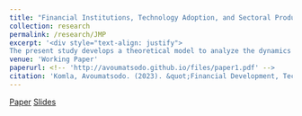 ```yaml
---
title: "Financial Institutions, Technology Adoption, and Sectoral Productivity Convergence"
collection: research
permalink: /research/JMP
excerpt: '<div style="text-align: justify">
The present study develops a theoretical model to analyze the dynamics of industrialization and deindustrialization in developing countries and their integration with earlier industrialized economies. The findings suggest that financial development plays a crucial role in both accelerating industrialization and facilitating deindustrialization. Moreover, the model reveals that when developing countries integrate with economies in deindustrialization, the technological frontier in the manufacturing sector becomes relatively further ahead compared to the services sector. This discrepancy in technological proximity between sectors influences the differential productivity growth rates, driving an early shift towards the services sector. These findings contribute to a deeper understanding of premature deindustrialization in developing countries in a globalized world, while highlighting the roles of financial development and sectoral proximity to the technological frontier.</div>'
venue: 'Working Paper'
paperurl: <!-- 'http://avoumatsodo.github.io/files/paper1.pdf' -->
citation: 'Komla, Avoumatsodo. (2023). &quot;Financial Development, Technology Adoption, and Sectoral Productivity Convergence.&quot; <i>Working Paper</i>.'
---
```

[Paper](http://avoumatsodo.github.io/files/JMP.pdf)
[Slides]()

<!-- This paper is about the number 1. The number 2 is left for future work. -->

<!-- [Download paper here](http://academicpages.github.io/files/.pdf) -->

<!-- Recommended citation: Your Name, You. (2009). "Paper Title Number 1." <i>Journal 1</i>. 1(1). -->



